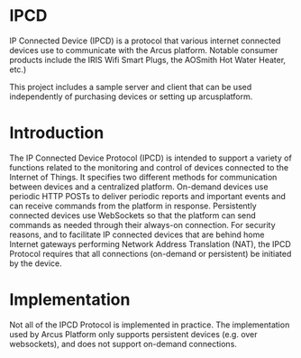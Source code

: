 # IPCD

IP Connected Device (IPCD) is a protocol that various internet connected devices use to communicate with the Arcus platform. Notable consumer products include the IRIS Wifi Smart Plugs, the AOSmith Hot Water Heater, etc.)

This project includes a sample server and client that can be used independently of purchasing devices or setting up arcusplatform.

# Introduction

The IP Connected Device Protocol (IPCD) is intended to support a variety of functions related to the monitoring and control of devices connected to the Internet of Things.  It specifies two different methods for communication between devices and a centralized platform.  On-demand devices use periodic HTTP POSTs to deliver periodic reports and important events and can receive commands from the platform in response.  Persistently connected devices use WebSockets so that the platform can send commands as needed through their always-on connection.  For security reasons, and to facilitate IP connected devices that are behind home Internet gateways performing Network Address Translation (NAT), the IPCD Protocol requires that all connections (on-demand or persistent) be initiated by the device.

# Implementation

Not all of the IPCD Protocol is implemented in practice. The implementation used by Arcus Platform only supports persistent devices (e.g. over websockets), and does not support on-demand connections. 
